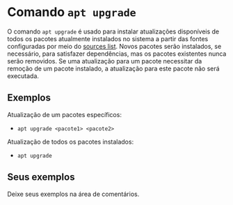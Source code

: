 # Comando `apt upgrade`

O comando `apt upgrade` é usado para instalar atualizações disponíveis de todos os pacotes atualmente instalados no sistema a partir das fontes configuradas por meio do [sources list](fontes.md). Novos pacotes serão instalados, se necessário, para satisfazer dependências, mas os pacotes existentes nunca serão removidos. Se uma atualização para um pacote necessitar da remoção de um pacote instalado, a atualização para este pacote não será executada.

## Exemplos

Atualização de um pacotes específicos:

- `apt upgrade <pacote1> <pacote2>`

Atualização de todos os pacotes instalados:

- `apt upgrade`


## Seus exemplos

Deixe seus exemplos na área de comentários.
